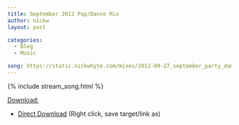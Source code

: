 ```yaml
---
title: September 2012 Pop/Dance Mix
author: nickw
layout: post

categories:
  - Blog
  - Music

song: https://static.nickwhyte.com/mixes/2012-09-27_september_party_dance_mix.mp3
---
```


{% include stream_song.html %}

<span style="text-decoration: underline;">Download:</span>

  * [Direct Download][1] (Right click, save target/link as)

 [1]: https://static.nickwhyte.com/mixes/2012-09-27_september_party_dance_mix.mp3
